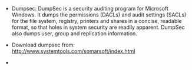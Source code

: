 - Dumpsec: DumpSec is a security auditing program for Microsoft Windows. It dumps the permissions (DACLs) and audit settings (SACLs) for the file system, registry, printers and shares in a concise, readable format, so that holes in system security are readily apparent. DumpSec also dumps user, group and replication information. 

- Download dumpsec from: http://www.systemtools.com/somarsoft/index.html

- 
